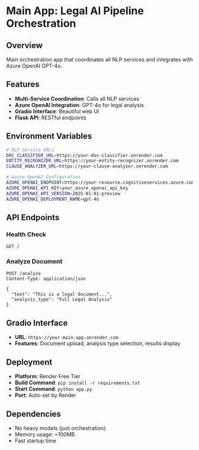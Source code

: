 # Main App: Legal AI Pipeline Orchestration

## Overview
Main orchestration app that coordinates all NLP services and integrates with Azure OpenAI GPT-4o.

## Features
- **Multi-Service Coordination**: Calls all NLP services
- **Azure OpenAI Integration**: GPT-4o for legal analysis
- **Gradio Interface**: Beautiful web UI
- **Flask API**: RESTful endpoints

## Environment Variables
```bash
# NLP Service URLs
DOC_CLASSIFIER_URL=https://your-doc-classifier.onrender.com
ENTITY_RECOGNIZER_URL=https://your-entity-recognizer.onrender.com
CLAUSE_ANALYZER_URL=https://your-clause-analyzer.onrender.com

# Azure OpenAI Configuration
AZURE_OPENAI_ENDPOINT=https://your-resource.cognitiveservices.azure.com/openai/deployments/gpt-4o/chat/completions
AZURE_OPENAI_API_KEY=your_azure_openai_api_key
AZURE_OPENAI_API_VERSION=2025-01-01-preview
AZURE_OPENAI_DEPLOYMENT_NAME=gpt-4o
```

## API Endpoints

### Health Check
```
GET /
```

### Analyze Document
```
POST /analyze
Content-Type: application/json

{
  "text": "This is a legal document...",
  "analysis_type": "Full Legal Analysis"
}
```

## Gradio Interface
- **URL**: `https://your-main-app.onrender.com`
- **Features**: Document upload, analysis type selection, results display

## Deployment
- **Platform**: Render Free Tier
- **Build Command**: `pip install -r requirements.txt`
- **Start Command**: `python app.py`
- **Port**: Auto-set by Render

## Dependencies
- No heavy models (just orchestration)
- Memory usage: ~100MB
- Fast startup time
